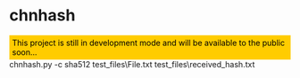 # chnhash
<div style="background-color:#ffcc00; color:black;padding:5px;">
    This project is still in development mode and will be available to the public soon...
</div>
chnhash.py -c sha512 test_files\File.txt test_files\received_hash.txt
